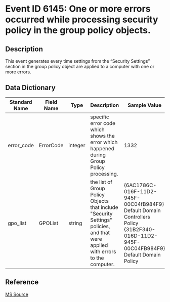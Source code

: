 # Event ID 6145: One or more errors occurred while processing security policy in the group policy objects.

## Description

This event generates every time settings from the “Security Settings” section in the group policy object are applied to a computer with one or more errors.

## Data Dictionary

|Standard Name|Field Name|Type|Description|Sample Value|
|---|---|---|---|---|
|error_code|ErrorCode|integer|specific error code which shows the error which happened during Group Policy processing.|1332|
|gpo_list|GPOList|string|the list of Group Policy Objects that include "Security Settings" policies, and that were applied with errors to the computer.|{6AC1786C-016F-11D2-945F-00C04fB984F9} Default Domain Controllers Policy {31B2F340-016D-11D2-945F-00C04FB984F9} Default Domain Policy|

## Reference

[MS Source](https://github.com/MicrosoftDocs/windows-itpro-docs/blob/public/windows/security/threat-protection/auditing/event-6145.md)